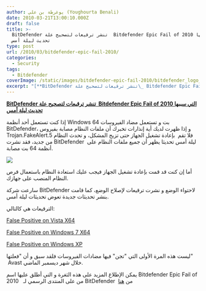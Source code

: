 ```yaml
---
author: يوغرطة بن علي (Youghourta Benali)
date: 2010-03-21T13:00:10.000Z
draft: false
title: >-
  BitDefender تنشر ترقيعات لتصحيح علة  Bitdefender Epic Fail of 2010 التي سببها
  تحديث ليلة أمس
type: post
url: /2010/03/bitdefender-epic-fail-2010/
categories:
  - Security
tags:
  - Bitdefender
coverImage: /static/images/bitdefender-epic-fail-2010/bitdefender_logo_-300x64.jpg
excerpt: "[**BitDefender تنشر ترقيعات لتصحيح علة\_ Bitdefender Epic Fail of 2010 التي سببها تحديث ليلة أمس**](https://www.it-scoop.com/2010/03/bitdefender-%d8%aa%d9%86%d8%b4%d8%b1-%d8%aa%d8%b1%d9%82%d9%8a%d8%b9%d8%a7%d8%aa-%d9%84%d8%aa%d8%b5%d8%ad%d9%8a%d8%ad-%d8%b9%d9%84%d8%a9-bitdefender-epic-fail-of-2010-%d8%a7%d9%84%d8%aa%d9%8a-%d8%b3/https://www.it-scoop.com/2010/03/bitdefender-%d8%aa%d9%86%d8%b4%d8%b1-%d8%aa%d8%b1%d9%82%d9%8a%d8%b9%d8%a7%d8%aa-%d9%84%d8%aa%d8%b5%d8%ad%d9%8a%d8%ad-%d8%b9%d9%84%d8%a9-bitdefender-epic-fail-of-2010-%d8%a7%d9%84%d8%aa%d9%8a-%d8%b3/)\n\nإذا كنت تستعمل أحد أنظمة Windows 64 بت و تستعمل مضاد الفيروسات BitDefender، و إذا ظهرت لديك أية إنذارات تخبرك أن ملفات النظام مصابة بفيروس Trojan.FakeAlert.5"
---
```

[**BitDefender تنشر ترقيعات لتصحيح علة  Bitdefender Epic Fail of 2010 التي سببها تحديث ليلة أمس**](https://www.it-scoop.com/2010/03/bitdefender-%d8%aa%d9%86%d8%b4%d8%b1-%d8%aa%d8%b1%d9%82%d9%8a%d8%b9%d8%a7%d8%aa-%d9%84%d8%aa%d8%b5%d8%ad%d9%8a%d8%ad-%d8%b9%d9%84%d8%a9-bitdefender-epic-fail-of-2010-%d8%a7%d9%84%d8%aa%d9%8a-%d8%b3/https://www.it-scoop.com/2010/03/bitdefender-%d8%aa%d9%86%d8%b4%d8%b1-%d8%aa%d8%b1%d9%82%d9%8a%d8%b9%d8%a7%d8%aa-%d9%84%d8%aa%d8%b5%d8%ad%d9%8a%d8%ad-%d8%b9%d9%84%d8%a9-bitdefender-epic-fail-of-2010-%d8%a7%d9%84%d8%aa%d9%8a-%d8%b3/)

إذا كنت تستعمل أحد أنظمة Windows 64 بت و تستعمل مضاد الفيروسات BitDefender، و إذا ظهرت لديك أية إنذارات تخبرك أن ملفات النظام مصابة بفيروس Trojan.FakeAlert.5 فلا تقم  بإعادة تشغيل الجهاز حتى تزيح المشكل، و تحدث النظام من جديد، فقد نشرت BitDefender  ليلة أمس تحديثا يظهر أن جميع ملفات النظام على أنظمة 64 بت مصابة.

![](/static/images/bitdefender-epic-fail-2010/bitdefender_logo\_-300x64.jpg)

أما إن كنت قد قمت بإعادة تشغيل الجهاز فيجب عليك استعادة النظام باستعمال قرص النظام المنصب على جهازك.

سارعت شركة BitDefender لاحتواء الوضع و نشرت ترقيعات لإصلاح الوضع، كما قامت بنشر تحديثات جديدة تعوض تحديثات ليلة أمس.

الترقيعات هي كالتالي:

[False Positive on Vista X64](http://www.bitdefender.com/site/KnowledgeBase/consumer/#639)

[False Positive on Windows 7 X64](http://www.bitdefender.com/site/KnowledgeBase/consumer/#640)

[False Positive on Windows XP](http://www.bitdefender.com/site/KnowledgeBase/consumer/#641)

ليست هذه المرة الأولى التي "تجن" فيها مضادات الفيروسات فلقد سبق و أن "فعلتها"  Avast خلال شهر ديسمبر الماضي.

يمكن الإطلاع المزيد على هذه الثغرة و التي أطلق عليها اسم Bitdefender Epic Fail of 2010   من على المنتدى الرسمي لـ BitDefender  من [هنا](http://forum.bitdefender.com/index.php?showtopic=18759)

